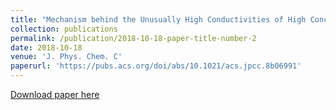 ```yaml
---
title: "Mechanism behind the Unusually High Conductivities of High Concentrated Sodium Ion Glyme-Based Electrolytes"
collection: publications
permalink: /publication/2018-10-18-paper-title-number-2
date: 2018-10-18
venue: 'J. Phys. Chem. C'
paperurl: 'https://pubs.acs.org/doi/abs/10.1021/acs.jpcc.8b06991'
---
```


[Download paper here](http://academicpages.github.io/files/paper2.pdf)
